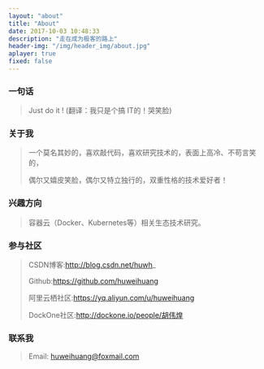 ```yaml
---
layout: "about"
title: "About"
date: 2017-10-03 10:48:33
description: "走在成为极客的路上"
header-img: "/img/header_img/about.jpg"
aplayer: true
fixed: false
---
```


### 一句话

>Just do it !    (翻译：我只是个搞 IT的！哭笑脸)

### 关于我

>一个莫名其妙的，喜欢敲代码，喜欢研究技术的，表面上高冷、不苟言笑的，
>
>偶尔又嬉皮笑脸，偶尔又特立独行的，双重性格的技术爱好者！

### 兴趣方向

> 容器云（Docker、Kubernetes等）相关生态技术研究。

### 参与社区

 > CSDN博客:http://blog.csdn.net/huwh_
 >
 > Github:https://github.com/huweihuang
 >
 > 阿里云栖社区:https://yq.aliyun.com/u/huweihuang
 >
 > DockOne社区:http://dockone.io/people/胡伟煌

### 联系我

>Email: huweihuang@foxmail.com

